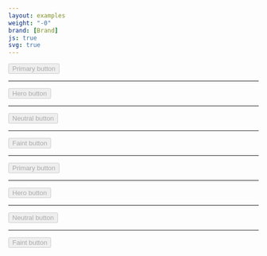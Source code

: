 ```yaml
---
layout: examples
weight: "-0"
brand: [Brand]
js: true
svg: true
---
```


<button type="button" class="btn btn-primary" disabled>Primary button</button>

<hr>

<button type="button" class="btn btn-hero" disabled>Hero button</button>

<hr>

<button type="button" class="btn btn-neutral" disabled>Neutral button</button>

<hr>

<button type="button" class="btn btn-faint" disabled>Faint button</button>

<hr>

<button type="button" class="btn btn-primary btn-soft" disabled>Primary button</button>

<hr>

<button type="button" class="btn btn-hero btn-soft" disabled>Hero button</button>

<hr>

<button type="button" class="btn btn-neutral btn-soft" disabled>Neutral button</button>

<hr>

<button type="button" class="btn btn-faint btn-soft" disabled>Faint button</button>